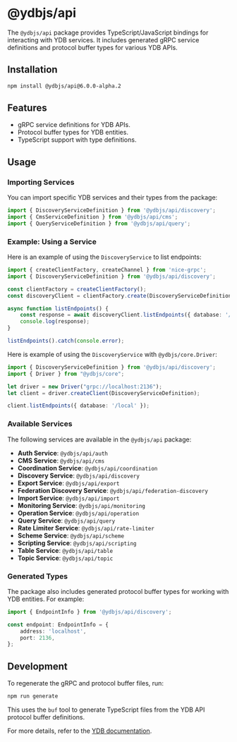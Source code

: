 # @ydbjs/api

The `@ydbjs/api` package provides TypeScript/JavaScript bindings for interacting with YDB services. It includes generated gRPC service definitions and protocol buffer types for various YDB APIs.

## Installation

```sh
npm install @ydbjs/api@6.0.0-alpha.2
```

## Features

- gRPC service definitions for YDB APIs.
- Protocol buffer types for YDB entities.
- TypeScript support with type definitions.

## Usage

### Importing Services

You can import specific YDB services and their types from the package:

```ts
import { DiscoveryServiceDefinition } from '@ydbjs/api/discovery';
import { CmsServiceDefinition } from '@ydbjs/api/cms';
import { QueryServiceDefinition } from '@ydbjs/api/query';
```

### Example: Using a Service

Here is an example of using the `DiscoveryService` to list endpoints:

```ts
import { createClientFactory, createChannel } from 'nice-grpc';
import { DiscoveryServiceDefinition } from '@ydbjs/api/discovery';

const clientFactory = createClientFactory();
const discoveryClient = clientFactory.create(DiscoveryServiceDefinition, createChannel('http://localhost:2136'));

async function listEndpoints() {
    const response = await discoveryClient.listEndpoints({ database: '/local' });
    console.log(response);
}

listEndpoints().catch(console.error);
```

Here is example of using the `DiscoveryService` with `@ydbjs/core.Driver`:

```ts
import { DiscoveryServiceDefinition } from '@ydbjs/api/discovery';
import { Driver } from "@ydbjs/core";

let driver = new Driver("grpc://localhost:2136");
let client = driver.createClient(DiscoveryServiceDefinition);

client.listEndpoints({ database: '/local' });
```

### Available Services

The following services are available in the `@ydbjs/api` package:

- **Auth Service**: `@ydbjs/api/auth`
- **CMS Service**: `@ydbjs/api/cms`
- **Coordination Service**: `@ydbjs/api/coordination`
- **Discovery Service**: `@ydbjs/api/discovery`
- **Export Service**: `@ydbjs/api/export`
- **Federation Discovery Service**: `@ydbjs/api/federation-discovery`
- **Import Service**: `@ydbjs/api/import`
- **Monitoring Service**: `@ydbjs/api/monitoring`
- **Operation Service**: `@ydbjs/api/operation`
- **Query Service**: `@ydbjs/api/query`
- **Rate Limiter Service**: `@ydbjs/api/rate-limiter`
- **Scheme Service**: `@ydbjs/api/scheme`
- **Scripting Service**: `@ydbjs/api/scripting`
- **Table Service**: `@ydbjs/api/table`
- **Topic Service**: `@ydbjs/api/topic`

### Generated Types

The package also includes generated protocol buffer types for working with YDB entities. For example:

```ts
import { EndpointInfo } from '@ydbjs/api/discovery';

const endpoint: EndpointInfo = {
    address: 'localhost',
    port: 2136,
};
```

## Development

To regenerate the gRPC and protocol buffer files, run:

```sh
npm run generate
```

This uses the `buf` tool to generate TypeScript files from the YDB API protocol buffer definitions.

For more details, refer to the [YDB documentation](https://ydb.tech).
